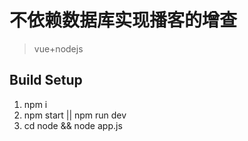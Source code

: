 # 不依赖数据库实现播客的增查

> vue+nodejs

## Build Setup

1. npm i
2. npm start || npm run dev
3. cd node && node app.js
